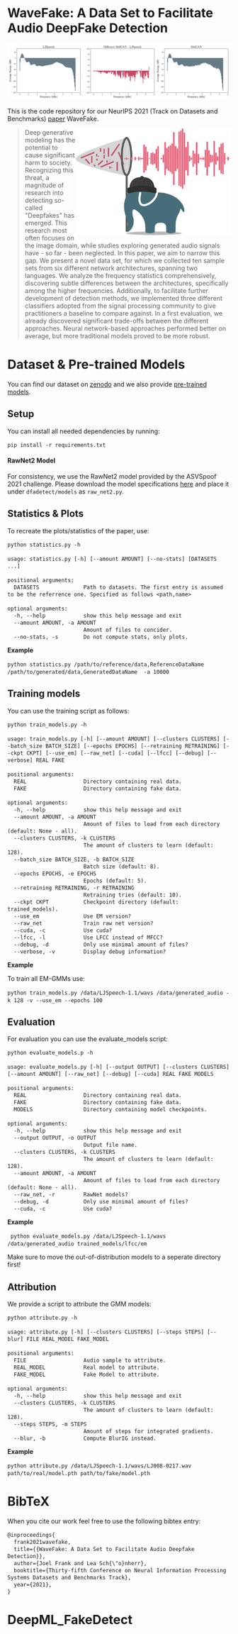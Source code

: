# WaveFake: A Data Set to Facilitate Audio DeepFake Detection

![logo](media/header.png)

This is the code repository for our NeurIPS 2021 (Track on Datasets and Benchmarks) [paper](https://arxiv.org/abs/2111.02813) WaveFake.

<p>
<img align="right" width="350"  src="media/audiofant.png"> 
</p>

>Deep generative modeling has the potential to cause significant harm to society.
>Recognizing this threat, a magnitude of research into detecting so-called "Deepfakes" has emerged.
>This research most often focuses on the image domain, while studies exploring generated audio signals have - so far - been neglected.
>In this paper, we aim to narrow this gap.
>We present a novel data set, for which we collected ten sample sets from six different network architectures, spanning two languages.
>We analyze the frequency statistics comprehensively, discovering subtle differences between the architectures, specifically among the higher frequencies.
>Additionally, to facilitate further development of detection methods, we implemented three different classifiers adopted from the signal processing community to give practitioners a baseline to compare against.
>In a first evaluation, we already discovered significant trade-offs between the different approaches.
>Neural network-based approaches performed better on average, but more traditional models proved to be more robust.

# Dataset & Pre-trained Models

You can find our dataset on [zenodo](https://zenodo.org/record/5642694) and we also provide [pre-trained models](https://ruhr-uni-bochum.sciebo.de/s/Aqw3PKXMZMbWBPE).

## Setup

You can install all needed dependencies by running:

```
pip install -r requirements.txt
```

#### RawNet2 Model
For consistency, we use the RawNet2 model provided by the ASVSpoof 2021 challenge. 
Please download the model specifications [here](https://github.com/asvspoof-challenge/2021/tree/main/LA/Baseline-RawNet2) and place it under `dfadetect/models` as `raw_net2.py`.

## Statistics & Plots

To recreate the plots/statistics of the paper, use:

```
python statistics.py -h

usage: statistics.py [-h] [--amount AMOUNT] [--no-stats] [DATASETS ...]

positional arguments:
  DATASETS              Path to datasets. The first entry is assumed to be the referrence one. Specified as follows <path,name>

optional arguments:
  -h, --help            show this help message and exit
  --amount AMOUNT, -a AMOUNT
                        Amount of files to concider.
  --no-stats, -s        Do not compute stats, only plots.
```

**Example**

`python statistics.py /path/to/reference/data,ReferenceDataName /path/to/generated/data,GeneratedDataName  -a 10000`


## Training models

You can use the training script as follows:

```
python train_models.py -h

usage: train_models.py [-h] [--amount AMOUNT] [--clusters CLUSTERS] [--batch_size BATCH_SIZE] [--epochs EPOCHS] [--retraining RETRAINING] [--ckpt CKPT] [--use_em] [--raw_net] [--cuda] [--lfcc] [--debug] [--verbose] REAL FAKE

positional arguments:
  REAL                  Directory containing real data.
  FAKE                  Directory containing fake data.

optional arguments:
  -h, --help            show this help message and exit
  --amount AMOUNT, -a AMOUNT
                        Amount of files to load from each directory (default: None - all).
  --clusters CLUSTERS, -k CLUSTERS
                        The amount of clusters to learn (default: 128).
  --batch_size BATCH_SIZE, -b BATCH_SIZE
                        Batch size (default: 8).
  --epochs EPOCHS, -e EPOCHS
                        Epochs (default: 5).
  --retraining RETRAINING, -r RETRAINING
                        Retraining tries (default: 10).
  --ckpt CKPT           Checkpoint directory (default: trained_models).
  --use_em              Use EM version?
  --raw_net             Train raw net version?
  --cuda, -c            Use cuda?
  --lfcc, -l            Use LFCC instead of MFCC?
  --debug, -d           Only use minimal amount of files?
  --verbose, -v         Display debug information?
```

**Example**

To train all EM-GMMs use:

`python train_models.py /data/LJSpeech-1.1/wavs /data/generated_audio -k 128 -v --use_em --epochs 100`



## Evaluation

For evaluation you can use the evaluate_models script:

```
python evaluate_models.p -h

usage: evaluate_models.py [-h] [--output OUTPUT] [--clusters CLUSTERS] [--amount AMOUNT] [--raw_net] [--debug] [--cuda] REAL FAKE MODELS

positional arguments:
  REAL                  Directory containing real data.
  FAKE                  Directory containing fake data.
  MODELS                Directory containing model checkpoints.

optional arguments:
  -h, --help            show this help message and exit
  --output OUTPUT, -o OUTPUT
                        Output file name.
  --clusters CLUSTERS, -k CLUSTERS
                        The amount of clusters to learn (default: 128).
  --amount AMOUNT, -a AMOUNT
                        Amount of files to load from each directory (default: None - all).
  --raw_net, -r         RawNet models?
  --debug, -d           Only use minimal amount of files?
  --cuda, -c            Use cuda?
```

**Example**

` python evaluate_models.py /data/LJSpeech-1.1/wavs /data/generated_audio trained_models/lfcc/em`

Make sure to move the out-of-distribution models to a seperate directory first!

## Attribution

We provide a script to attribute the GMM models:
```
python attribute.py -h

usage: attribute.py [-h] [--clusters CLUSTERS] [--steps STEPS] [--blur] FILE REAL_MODEL FAKE_MODEL

positional arguments:
  FILE                  Audio sample to attribute.
  REAL_MODEL            Real model to attribute.
  FAKE_MODEL            Fake Model to attribute.

optional arguments:
  -h, --help            show this help message and exit
  --clusters CLUSTERS, -k CLUSTERS
                        The amount of clusters to learn (default: 128).
  --steps STEPS, -m STEPS
                        Amount of steps for integrated gradients.
  --blur, -b            Compute BlurIG instead.
```

**Example**

`python attribute.py /data/LJSpeech-1.1/wavs/LJ008-0217.wav  path/to/real/model.pth path/to/fake/model.pth`

# BibTeX

When you cite our work feel free to use the following bibtex entry:
```
@inproceedings{
  frank2021wavefake,
  title={{WaveFake: A Data Set to Facilitate Audio Deepfake Detection}},
  author={Joel Frank and Lea Sch{\"o}nherr},
  booktitle={Thirty-fifth Conference on Neural Information Processing Systems Datasets and Benchmarks Track},
  year={2021},
}
```
# DeepML_FakeDetect
